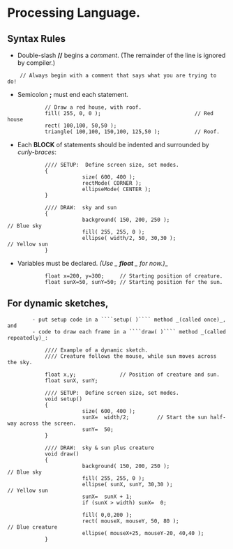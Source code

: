 #           Processing Language.

## Syntax Rules

* Double-slash __//__ begins a *comment*.  (The remainder of the line is ignored by compiler.)

````    // Always begin with a comment that says what you are trying to do!````

* Semicolon __;__ must end each statement.

````
            // Draw a red house, with roof.
            fill( 255, 0, 0 );                              // Red house
            rect( 100,100, 50,50 );
            triangle( 100,100, 150,100, 125,50 );           // Roof.
````            

* Each __BLOCK__ of statements should be indented and surrounded by *curly-braces*:

````
            //// SETUP:  Define screen size, set modes.
            {
                        size( 600, 400 );
                        rectMode( CORNER );
                        ellipseMode( CENTER );
            }

            //// DRAW:  sky and sun
            {
                        background( 150, 200, 250 );                    // Blue sky
                        fill( 255, 255, 0 );
                        ellipse( width/2, 50, 30,30 );                  // Yellow sun
            }
````

* Variables must be declared.  _(Use _ __float__ _ for now.)__

````
            float x=200, y=300;     // Starting position of creature.
            float sunX=50, sunY=50; // Starting position for the sun.
````            

## For dynamic sketches,  
            - put setup code in a ````setup( )```` method _(called once)_, and
            - code to draw each frame in a ````draw( )```` method _(called repeatedly)_:

````
            //// Example of a dynamic sketch.
            //// Creature follows the mouse, while sun moves across the sky.

            float x,y;              // Position of creature and sun.
            float sunX, sunY;
            
            //// SETUP:  Define screen size, set modes.
            void setup()
            {
                        size( 600, 400 );
                        sunX=  width/2;         // Start the sun half-way across the screen.
                        sunY=  50;
            }

            //// DRAW:  sky & sun plus creature
            void draw()
            {
                        background( 150, 200, 250 );                    // Blue sky
                        fill( 255, 255, 0 );
                        ellipse( sunX, sunY, 30,30 );                   // Yellow sun
                        sunX=  sunX + 1;
                        if (sunX > width) sunX=  0;

                        fill( 0,0,200 );
                        rect( mouseX, mouseY, 50, 80 );                 // Blue creature
                        ellipse( mouseX+25, mouseY-20, 40,40 );
            }
````


